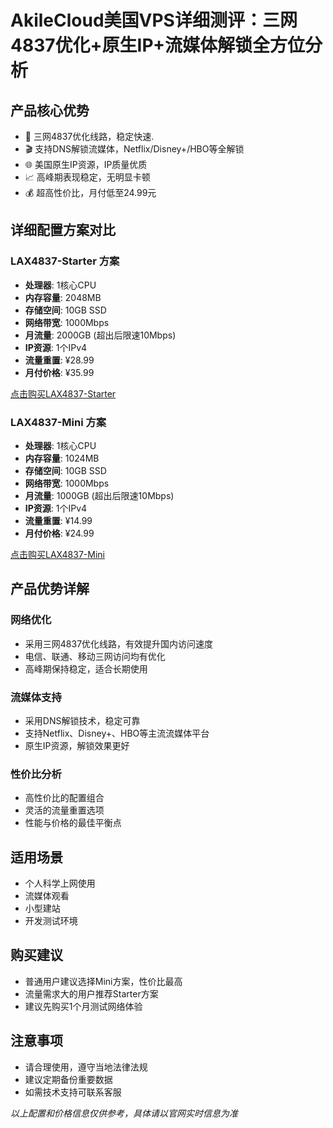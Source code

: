 # AkileCloud美国VPS详细测评：三网4837优化+原生IP+流媒体解锁全方位分析

## 产品核心优势
- 🚀 三网4837优化线路，稳定快速.
- 🎬 支持DNS解锁流媒体，Netflix/Disney+/HBO等全解锁
- 🌐 美国原生IP资源，IP质量优质
- 📈 高峰期表现稳定，无明显卡顿
- 💰 超高性价比，月付低至24.99元

## 详细配置方案对比

### LAX4837-Starter 方案
- **处理器**: 1核心CPU
- **内存容量**: 2048MB
- **存储空间**: 10GB SSD
- **网络带宽**: 1000Mbps
- **月流量**: 2000GB (超出后限速10Mbps)
- **IP资源**: 1个IPv4
- **流量重置**: ¥28.99
- **月付价格**: ¥35.99

[点击购买LAX4837-Starter](https://akile.io/shop/server?type=traffic&areaId=2&nodeId=23&planId=935&aff_code=a1e2817f-c626-4f0b-b7ba-afce0951a583)

### LAX4837-Mini 方案
- **处理器**: 1核心CPU
- **内存容量**: 1024MB
- **存储空间**: 10GB SSD
- **网络带宽**: 1000Mbps
- **月流量**: 1000GB (超出后限速10Mbps)
- **IP资源**: 1个IPv4
- **流量重置**: ¥14.99
- **月付价格**: ¥24.99

[点击购买LAX4837-Mini](https://akile.io/shop/server?type=traffic&areaId=2&nodeId=23&planId=934&aff_code=a1e2817f-c626-4f0b-b7ba-afce0951a583)

## 产品优势详解

### 网络优化
- 采用三网4837优化线路，有效提升国内访问速度
- 电信、联通、移动三网访问均有优化
- 高峰期保持稳定，适合长期使用

### 流媒体支持
- 采用DNS解锁技术，稳定可靠
- 支持Netflix、Disney+、HBO等主流流媒体平台
- 原生IP资源，解锁效果更好

### 性价比分析
- 高性价比的配置组合
- 灵活的流量重置选项
- 性能与价格的最佳平衡点

## 适用场景
- 个人科学上网使用
- 流媒体观看
- 小型建站
- 开发测试环境

## 购买建议
- 普通用户建议选择Mini方案，性价比最高
- 流量需求大的用户推荐Starter方案
- 建议先购买1个月测试网络体验

## 注意事项
- 请合理使用，遵守当地法律法规
- 建议定期备份重要数据
- 如需技术支持可联系客服

*以上配置和价格信息仅供参考，具体请以官网实时信息为准*
